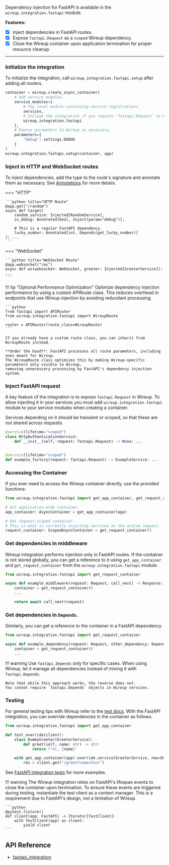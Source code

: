 Dependency injection for FastAPI is available in the `wireup.integration.fastapi` module.

**Features:**

- [x] Inject dependencies in FastAPI routes.
- [x] Expose `fastapi.Request` as a `scoped` Wireup dependency.
- [x] Close the Wireup container upon application termination for proper resource cleanup.

---

### Initialize the integration

To initialize the integration, call `wireup.integration.fastapi.setup` after adding all routers.

```python
container = wireup.create_async_container(
    # Add service modules.
    service_modules=[
        # Top level module containing service registrations.
        services,
        # Include the integration if you require `fastapi.Request` in Wireup services.
        wireup.integration.fastapi
    ],
    # Expose parameters to Wireup as necessary. 
    parameters={
        "debug": settings.DEBUG
    }
)
wireup.integration.fastapi.setup(container, app)
```

### Inject in HTTP and WebSocket routes

To inject dependencies, add the type to the route's signature and annotate them as necessary.
See [Annotations](../annotations.md) for more details.

=== "HTTP"

    ```python title="HTTP Route"
    @app.get("/random")
    async def target(
        random_service: Injected[RandomService],
        is_debug: Annotated[bool, Inject(param="debug")],

        # This is a regular FastAPI dependency.
        lucky_number: Annotated[int, Depends(get_lucky_number)]
    ): ...
    ```
=== "WebSocket"

    ```python title="WebSocket Route"
    @app.websocket("/ws")
    async def ws(websocket: WebSocket, greeter: Injected[GreeterService]): ...
    ```

!!! tip "Optional Performance Optimization"
    Optimize dependency injection performance by using a custom APIRoute class. 
    This reduces overhead in endpoints that use Wireup injection by avoiding redundant processing.

    ```python
    from fastapi import APIRouter
    from wireup.integration.fastapi import WireupRoute

    router = APIRouter(route_class=WireupRoute)
    ```

    If you already have a custom route class, you can inherit from WireupRoute instead.

    **Under the hood**: FastAPI processes all route parameters, including ones meant for Wireup. 
    The WireupRoute class optimizes this by making Wireup-specific parameters only visible to Wireup, 
    removing unnecessary processing by FastAPI's dependency injection system.

### Inject FastAPI request

A key feature of the integration is to expose `fastapi.Request` in Wireup.
To allow injecting it in your services you must add `wireup.integration.fastapi` module to your service modules
when creating a container.

Services depending on it should be transient or scoped, so that these are not shared across requests.

```python
@service(lifetime="scoped")
class HttpAuthenticationService:
    def __init__(self, request: fastapi.Request) -> None: ...


@service(lifetime="scoped")
def example_factory(request: fastapi.Request) -> ExampleService: ...
```

### Accessing the Container

If you ever need to access the Wireup container directly, use the provided functions:

```python
from wireup.integration.fastapi import get_app_container, get_request_container

# Get application-wide container.
app_container: AsyncContainer = get_app_container(app)

# Get request-scoped container.
# This is what is currently injecting services on the active request.
request_container: ScopedAsyncContainer = get_request_container()
```

### Get dependencies in middleware

Wireup integration performs injection only in FastAPI routes. If the container is not stored globally, you can get a reference to it using `get_app_container` and `get_request_container` from the `wireup.integration.fastapi` module.

```python title="example_middleware.py"
from wireup.integration.fastapi import get_request_container

async def example_middleware(request: Request, call_next) -> Response:
    container = get_request_container()
    ...

    return await call_next(request)
```

### Get dependencies in `Depends`.

Similarly, you can get a reference to the container in a FastAPI dependency.

```python
from wireup.integration.fastapi import get_request_container

async def example_dependency(request: Request, other_dependency: Depends(...)):
    container = get_request_container()
    ...
```

!!! warning
    Use `fastapi.Depends` only for specific cases.
    When using Wireup, let it manage all dependencies instead of mixing it with `fastapi.Depends`.

    Note that while this approach works, the reverse does not.
    You cannot require `fastapi.Depends` objects in Wireup services.

### Testing

For general testing tips with Wireup refer to the [test docs](../testing.md). 
With the FastAPI integration, you can override dependencies in the container as follows.

```python title="test_thing.py"
from wireup.integration.fastapi import get_app_container

def test_override(client):
    class DummyGreeter(GreeterService):
        def greet(self, name: str) -> str:
            return f"Hi, {name}"

    with get_app_container(app).override.service(GreeterService, new=DummyGreeter()):
        res = client.get("/greet?name=Test")
```

See [FastAPI integration tests](https://github.com/maldoinc/wireup/blob/master/test/integration/test_fastapi_integration.py)
for more examples.

!!! warning
    The Wireup integration relies on FastAPI's lifespan events to close the container upon termination.
    To ensure these events are triggered during testing, instantiate the test client as a context manager.
    This is a requirement due to FastAPI's design, not a limitation of Wireup.

    ```python
    @pytest.fixture()
    def client(app: FastAPI) -> Iterator[TestClient]:
        with TestClient(app) as client:
            yield client
    ```

## API Reference

* [fastapi_integration](../class/fastapi_integration.md)
